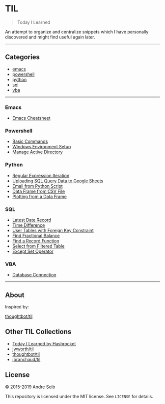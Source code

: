 # TIL

> Today I Learned

An attempt to organize and centralize snippets which I have personally discovered and might find useful again later.


---

## Categories

* [emacs](#emacs)
* [powershell](#powershell)
* [python](#python)
* [sql](#sql)
* [vba](#vba)

---



### Emacs

- [Emacs Cheatsheet](emacs/emacscheatsheet.md)

### Powershell

- [Basic Commands](powershell/powershell_basics.md)
- [Windows Environment Setup](powershell/windows-environment-setup.md)
- [Manage Active Directory](powershell/AD-management.md)

### Python

- [Regular Expression Iteration](python/regular-expression-match.md)
- [Uploading SQL Query Data to Google Sheets](python/uploading-MSSQL-data-to-Google-sheets.md)
- [Email from Python Script](python/email-from-python.md)
- [Data Frame from CSV File](python/dataframe-from-csv.md)
- [Plotting from a Data Frame](python/plotting-from-dataframe.md)

### SQL

- [Latest Date Record](sql/latest-date-record.md)
- [Time Difference](sql/time-difference.md)
- [User Tables with Foreign Key Constraint](sql/create-user-table-with-foreign-key.md)
- [Find Fractional Balance](sql/find-fractional-balance.md)
- [Find a Record Function](sql/is-this-the-record.md)
- [Select from Filtered Table](sql/select-from-case-statement.md)
- [Except Set Operator](sql/except.md)

### VBA

- [Database Connection](vb/database-connect.md)

---

## About

Inspired by:

[thoughtbot/til](https://github.com/thoughtbot/til)

## Other TIL Collections

* [Today I Learned by Hashrocket](https://til.hashrocket.com)
* [jwworth/til](https://github.com/jwworth/til)
* [thoughtbot/til](https://github.com/thoughtbot/til)
* [jbranchaud/til](https://github.com/jbranchaud/til)

## License

&copy; 2015-2019 Andre Seib

This repository is licensed under the MIT license. See `LICENSE` for
details.
